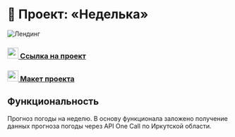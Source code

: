 # 🚀 Проект: «Неделька»

![Лендинг](https://sun9-50.userapi.com/s/v1/ig2/MeW2ne3XAEjdBVEY4LS5C-SWurlgXhlpyK0nNzXnwozuz6PHTY9SA_-zOh1hDez-gFFTs4e-srEWOYjucLyITm8L.jpg?size=2297x1349&quality=96&type=album)

### <img src="https://cdn-icons-png.flaticon.com/512/7135/7135133.png" width="25" />[ Ссылка на проект](https://kejjero.github.io/nedelka/)

### <img src="https://cdn-icons-png.flaticon.com/512/5968/5968705.png" width="25" />[ Макет проекта](https://kejjero.github.io/nedelka/)

## Функциональность
Прогноз погоды на неделю. В основу функционала заложено получение данных прогноза погоды через API One Call по Иркутской области.
